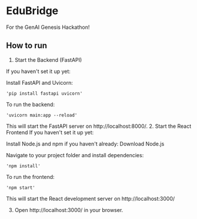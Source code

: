 # EduBridge
For the GenAI Genesis Hackathon!


## How to run

1. Start the Backend (FastAPI)

If you haven't set it up yet:

Install FastAPI and Uvicorn:

    'pip install fastapi uvicorn'

To run the backend:

    'uvicorn main:app --reload'

This will start the FastAPI server on http://localhost:8000/.
2. Start the React Frontend
If you haven't set it up yet:

Install Node.js and npm if you haven't already: Download Node.js

Navigate to your project folder and install dependencies:

    'npm install'

To run the frontend:

    'npm start'

This will start the React development server on http://localhost:3000/

3. Open http://localhost:3000/ in your browser.
